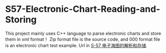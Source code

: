 # S57-Electronic-Chart-Reading-and-Storing
This project mainly uses C++ language to parse electronic charts and store them in xml format！
Zip format file is the source code, and 000 format file is an electronic chart test example.
Url in [S-57 电子海图的解析和存储](https://www.yanlongwang.net/USV/ENC-analysis-store.md/).
